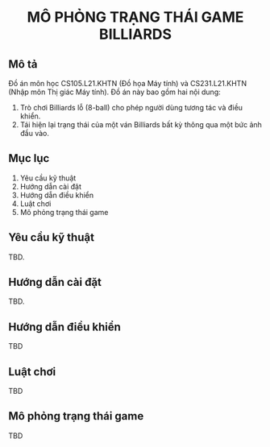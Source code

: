 <h1 style="text-align: center;">MÔ PHỎNG TRẠNG THÁI GAME BILLIARDS</h1>

## Mô tả

Đồ án môn học CS105.L21.KHTN (Đồ họa Máy tính) và CS231.L21.KHTN (Nhập môn Thị giác Máy tính). Đồ án này bao gồm hai nội dung:

<ol>
    <li> Trò chơi Billiards lỗ (8-ball) cho phép người dùng tương tác và điều khiển.
    <li> Tái hiện lại trạng thái của một ván Billiards bất kỳ thông qua một bức ảnh đầu vào.
</ol>

## Mục lục

<ol>
    <li> Yêu cầu kỹ thuật
    <li> Hướng dẫn cài đặt
    <li> Hướng dẫn điều khiển
    <li> Luật chơi
    <li> Mô phỏng trạng thái game
</ol>

## Yêu cầu kỹ thuật

TBD.

## Hướng dẫn cài đặt

TBD.

## Hướng dẫn điều khiển

TBD

## Luật chơi

TBD

## Mô phỏng trạng thái game

TBD
